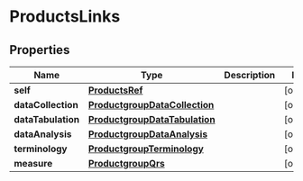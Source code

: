 

# ProductsLinks

## Properties

Name | Type | Description | Notes
------------ | ------------- | ------------- | -------------
**self** | [**ProductsRef**](ProductsRef.md) |  |  [optional]
**dataCollection** | [**ProductgroupDataCollection**](ProductgroupDataCollection.md) |  |  [optional]
**dataTabulation** | [**ProductgroupDataTabulation**](ProductgroupDataTabulation.md) |  |  [optional]
**dataAnalysis** | [**ProductgroupDataAnalysis**](ProductgroupDataAnalysis.md) |  |  [optional]
**terminology** | [**ProductgroupTerminology**](ProductgroupTerminology.md) |  |  [optional]
**measure** | [**ProductgroupQrs**](ProductgroupQrs.md) |  |  [optional]




